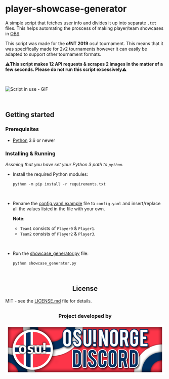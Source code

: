 <h1>player-showcase-generator</h1>

A simple script that fetches user info and divides it up into separate `.txt` files. This helps automating the proscess of making player/team showcases in [OBS](https://github.com/obsproject/obs-studio)


This script was made for the **o!NT 2019** osu! tournament. This means that it was specifically made for 2v2 tournaments however it can easily be adapted to support other tournament formats.

⚠️**This script makes 12 API requests & scrapes 2 images in the matter of a few seconds. Please do not run this script excessively**⚠️

<br>

![Script in use - GIF](https://i.imgur.com/sHzTKJp.gif)

<br>

<h2>Getting started</h2>

<h3>Prerequisites</h2>

* [Python](https://github.com/python/cpython) 3.6 or newer

<h3>Installing & Running</h3>

*Assming that you have set your Python 3 path to `python`.*

* Install the required Python modules:
  ```
  python -m pip install -r requirements.txt
  ```

<br>

* Rename the [config.yaml.example](config.yaml.example) file to `config.yaml` and insert/replace all the values listed in the file with your own.
    
    **Note**:
    * `Team1` consists of `Player0` & `Player1`. 
    * `Team2` consists of `Player2` & `Player3`.

<br>

* Run the [showcase_generator.py](showcase_generator.py) file:
  ```
  python showcase_generator.py
  ```

<br>

<h2 align="center">License</h2>

MIT - see the [LICENSE.md](LICENSE.md) file for details.

##
<div align="center">
  <h3>Project developed by</h3>
  <a href="https://discord.gg/Y7zyjGU"><img src="https://raw.githubusercontent.com/osu-Norge/assets/master/banner.png"></a>
</div>

